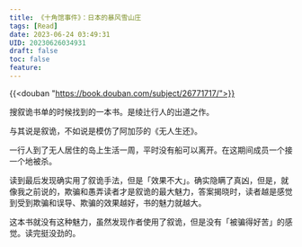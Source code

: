 ```yaml
---
title: 《十角馆事件》：日本的暴风雪山庄
tags: [Read]
date: 2023-06-24 03:49:31
UID: 20230626034931
draft: false
toc: false
feature: 
---
```


{{<douban "https://book.douban.com/subject/26771717/">}}

搜叙诡书单的时候找到的一本书。是绫辻行人的出道之作。

与其说是叙诡，不如说是模仿了阿加莎的《无人生还》。
<!--more-->

一行人到了无人居住的岛上生活一周，平时没有船可以离开。在这期间成员一个接一个地被杀。

读到最后发现确实用了叙诡手法，但是「效果不大」。确实隐瞒了真凶，但是，就像我之前说的，欺骗和愚弄读者才是叙诡的最大魅力，答案揭晓时，读者越是感觉到受到欺骗和误导、欺骗的效果越好，书的魅力就越大。

这本书就没有这种魅力，虽然发现作者使用了叙诡，但是没有「被骗得好苦」的感觉。读完挺没劲的。